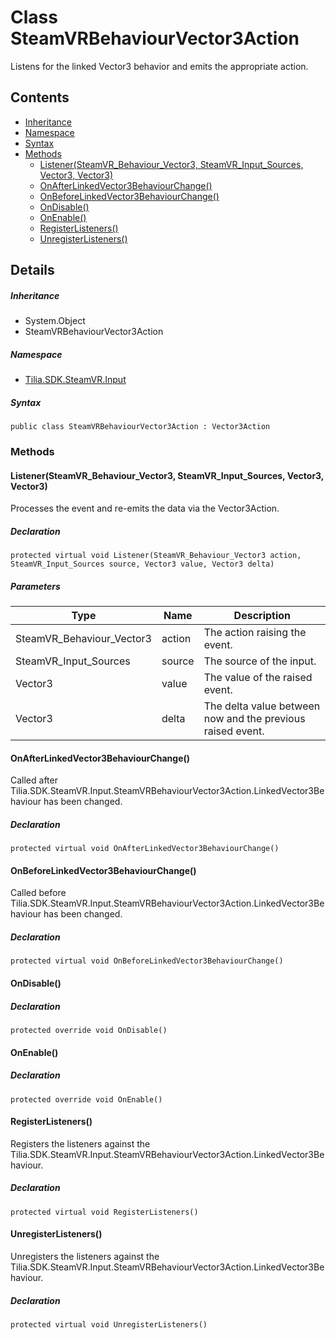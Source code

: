 # Class SteamVRBehaviourVector3Action

Listens for the linked Vector3 behavior and emits the appropriate action.

## Contents

* [Inheritance]
* [Namespace]
* [Syntax]
* [Methods]
  * [Listener(SteamVR\_Behaviour\_Vector3, SteamVR\_Input\_Sources, Vector3, Vector3)]
  * [OnAfterLinkedVector3BehaviourChange()]
  * [OnBeforeLinkedVector3BehaviourChange()]
  * [OnDisable()]
  * [OnEnable()]
  * [RegisterListeners()]
  * [UnregisterListeners()]

## Details

##### Inheritance

* System.Object
* SteamVRBehaviourVector3Action

##### Namespace

* [Tilia.SDK.SteamVR.Input]

##### Syntax

```
public class SteamVRBehaviourVector3Action : Vector3Action
```

### Methods

#### Listener(SteamVR\_Behaviour\_Vector3, SteamVR\_Input\_Sources, Vector3, Vector3)

Processes the event and re-emits the data via the Vector3Action.

##### Declaration

```
protected virtual void Listener(SteamVR_Behaviour_Vector3 action, SteamVR_Input_Sources source, Vector3 value, Vector3 delta)
```

##### Parameters

| Type | Name | Description |
| --- | --- | --- |
| SteamVR\_Behaviour\_Vector3 | action | The action raising the event. |
| SteamVR\_Input\_Sources | source | The source of the input. |
| Vector3 | value | The value of the raised event. |
| Vector3 | delta | The delta value between now and the previous raised event. |

#### OnAfterLinkedVector3BehaviourChange()

Called after Tilia.SDK.SteamVR.Input.SteamVRBehaviourVector3Action.LinkedVector3Behaviour has been changed.

##### Declaration

```
protected virtual void OnAfterLinkedVector3BehaviourChange()
```

#### OnBeforeLinkedVector3BehaviourChange()

Called before Tilia.SDK.SteamVR.Input.SteamVRBehaviourVector3Action.LinkedVector3Behaviour has been changed.

##### Declaration

```
protected virtual void OnBeforeLinkedVector3BehaviourChange()
```

#### OnDisable()

##### Declaration

```
protected override void OnDisable()
```

#### OnEnable()

##### Declaration

```
protected override void OnEnable()
```

#### RegisterListeners()

Registers the listeners against the Tilia.SDK.SteamVR.Input.SteamVRBehaviourVector3Action.LinkedVector3Behaviour.

##### Declaration

```
protected virtual void RegisterListeners()
```

#### UnregisterListeners()

Unregisters the listeners against the Tilia.SDK.SteamVR.Input.SteamVRBehaviourVector3Action.LinkedVector3Behaviour.

##### Declaration

```
protected virtual void UnregisterListeners()
```

[Tilia.SDK.SteamVR.Input]: README.md
[Inheritance]: #Inheritance
[Namespace]: #Namespace
[Syntax]: #Syntax
[Methods]: #Methods
[Listener(SteamVR\_Behaviour\_Vector3, SteamVR\_Input\_Sources, Vector3, Vector3)]: #ListenerSteamVR\_Behaviour\_Vector3-SteamVR\_Input\_Sources-Vector3-Vector3
[OnAfterLinkedVector3BehaviourChange()]: #OnAfterLinkedVector3BehaviourChange
[OnBeforeLinkedVector3BehaviourChange()]: #OnBeforeLinkedVector3BehaviourChange
[OnDisable()]: #OnDisable
[OnEnable()]: #OnEnable
[RegisterListeners()]: #RegisterListeners
[UnregisterListeners()]: #UnregisterListeners

